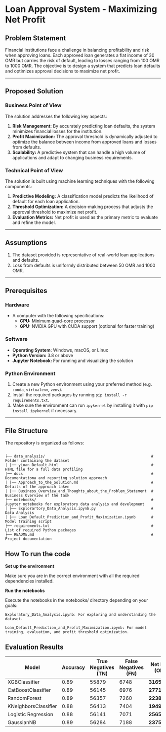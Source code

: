 # Loan Approval System - Maximizing Net Profit

## **Problem Statement**
Financial institutions face a challenge in balancing profitability and risk when approving loans. Each approved loan generates a flat income of 30 OMR but carries the risk of default, leading to losses ranging from 100 OMR to 1000 OMR. The objective is to design a system that predicts loan defaults and optimizes approval decisions to maximize net profit.

---

## **Proposed Solution**

### **Business Point of View**
The solution addresses the following key aspects:
1. **Risk Management:** By accurately predicting loan defaults, the system minimizes financial losses for the institution.
2. **Profit Maximization:** The approval threshold is dynamically adjusted to optimize the balance between income from approved loans and losses from defaults.
3. **Scalability:** A predictive system that can handle a high volume of applications and adapt to changing business requirements.

### **Technical Point of View**
The solution is built using machine learning techniques with the following components:
1. **Predictive Modeling:** A classification model predicts the likelihood of default for each loan application.
2. **Threshold Optimization:** A decision-making process that adjusts the approval threshold to maximize net profit.
3. **Evaluation Metrics:** Net profit is used as the primary metric to evaluate and refine the model.

---

## **Assumptions**
1. The dataset provided is representative of real-world loan applications and defaults.
2. Loss from defaults is uniformly distributed between 50 OMR and 1000 OMR.
---

## **Prerequisites**

### Hardware
- A computer with the following specifications:
  - **CPU:** Minimum quad-core processor
  - **GPU:** NVIDIA GPU with CUDA support (optional for faster training)

### Software
- **Operating System:** Windows, macOS, or Linux
- **Python Version:** 3.8 or above
- **Jupyter Notebook:** For running and visualizing the solution

### Python Environment
1. Create a new Python environment using your preferred method (e.g. `conda`, `virtualenv`, `venv`).
2. Install the required packages by running `pip install -r requirements.txt`.
3. Make sure the environment can run `ipykernel` by installing it with `pip install ipykernel` if necessary.

---

## **File Structure**
The repository is organized as follows:

```

├── data_analysis/                                                # Folder containing the dataset 
| |── yLoan_Default.html                                          # HTML file for a full data profiling
|── docs                                                          # Documentationa and reporting solution approach
| |── Approach_to_the_Solution.md                                 # Details of the approach taken
| |── Business_Overview_and_Thoughts_about_the_Problem_Statement  # Business Overview of the task
├── notebooks/                                                    # Jupyter notebooks for exploratory data analysis and development 
│ ├── Explorartory_Data_Analysis.ipynb.py                         # Data Analysis
│ ├── Loan_Default_Prediction_and_Profit_Maximization.ipynb       # Model training script 
├── requirements.txt                                              # List of required Python packages 
├── README.md                                                     # Project documentation

```

## **How To run the code**
**Set up the environment**

Make sure you are in the correct environment with all the required dependencies installed.

**Run the notebooks**

Execute the notebooks in the notebooks/ directory depending on your goals:

``` 
Exploratory_Data_Analysis.ipynb: For exploring and understanding the dataset.
```

```
Loan_Default_Prediction_and_Profit_Maximization.ipynb: For model training, evaluation, and profit threshold optimization. 
```

## Evaluation Results


| Model                | Accuracy | True Negatives (TN) | False Negatives (FN) | **Net Profit (OMR)** |
|----------------------|----------|----------------------|----------------------|----------------------|
| XGBClassifier        | 0.89     | 55879               | 6748                | **316509.42**        |
| CatBoostClassifier   | 0.89     | 56145               | 6976                | **277167.92**        |
| RandomForest         | 0.89     | 56357               | 7260                | **223899.71**        |
| KNeighborsClassifier | 0.88     | 56413               | 7404                | **194911.34**        |
| Logistic Regression  | 0.88     | 56141               | 7071                | **256556.82**        |
| GaussianNB           | 0.89     | 56284               | 7188                | **237562.77**        |


